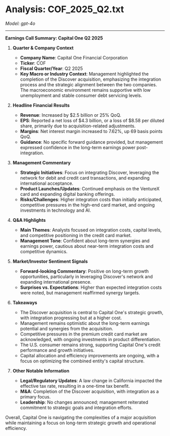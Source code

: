 # Analysis: COF_2025_Q2.txt

*Model: gpt-4o*

---

**Earnings Call Summary: Capital One Q2 2025**

1. **Quarter & Company Context**
   - **Company Name**: Capital One Financial Corporation
   - **Ticker**: COF
   - **Fiscal Quarter/Year**: Q2 2025
   - **Key Macro or Industry Context**: Management highlighted the completion of the Discover acquisition, emphasizing the integration process and the strategic alignment between the two companies. The macroeconomic environment remains supportive with low unemployment and stable consumer debt servicing levels.

2. **Headline Financial Results**
   - **Revenue**: Increased by $2.5 billion or 25% QoQ.
   - **EPS**: Reported a net loss of $4.3 billion, or a loss of $8.58 per diluted share, primarily due to acquisition-related adjustments.
   - **Margins**: Net interest margin increased to 7.62%, up 69 basis points QoQ.
   - **Guidance**: No specific forward guidance provided, but management expressed confidence in the long-term earnings power post-integration.

3. **Management Commentary**
   - **Strategic Initiatives**: Focus on integrating Discover, leveraging the network for debit and credit card transactions, and expanding international acceptance.
   - **Product Launches/Updates**: Continued emphasis on the VentureX card and expanding digital banking offerings.
   - **Risks/Challenges**: Higher integration costs than initially anticipated, competitive pressures in the high-end card market, and ongoing investments in technology and AI.

4. **Q&A Highlights**
   - **Main Themes**: Analysts focused on integration costs, capital levels, and competitive positioning in the credit card market.
   - **Management Tone**: Confident about long-term synergies and earnings power, cautious about near-term integration costs and competitive dynamics.

5. **Market/Investor Sentiment Signals**
   - **Forward-looking Commentary**: Positive on long-term growth opportunities, particularly in leveraging Discover's network and expanding international presence.
   - **Surprises vs. Expectations**: Higher than expected integration costs were noted, but management reaffirmed synergy targets.

6. **Takeaways**
   - The Discover acquisition is central to Capital One's strategic growth, with integration progressing but at a higher cost.
   - Management remains optimistic about the long-term earnings potential and synergies from the acquisition.
   - Competitive pressures in the premium credit card market are acknowledged, with ongoing investments in product differentiation.
   - The U.S. consumer remains strong, supporting Capital One's credit performance and growth initiatives.
   - Capital allocation and efficiency improvements are ongoing, with a focus on optimizing the combined entity's capital structure.

7. **Other Notable Information**
   - **Legal/Regulatory Updates**: A law change in California impacted the effective tax rate, resulting in a one-time tax benefit.
   - **M&A**: Completion of the Discover acquisition, with integration as a primary focus.
   - **Leadership**: No changes announced; management reiterated commitment to strategic goals and integration efforts.

Overall, Capital One is navigating the complexities of a major acquisition while maintaining a focus on long-term strategic growth and operational efficiency.